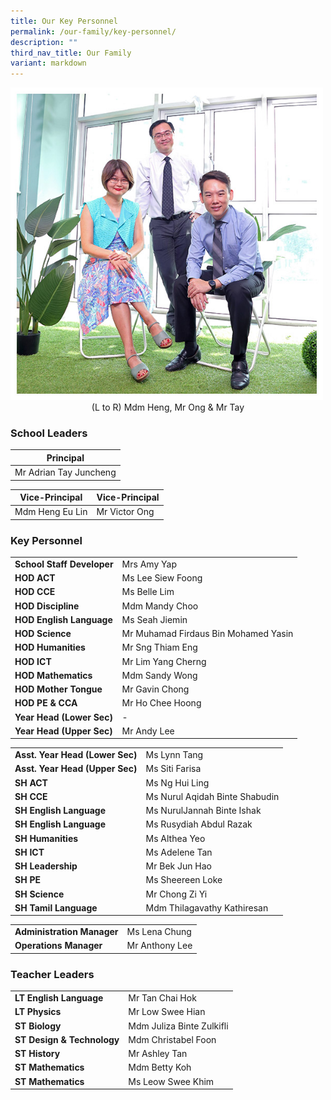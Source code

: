 ```yaml
---
title: Our Key Personnel
permalink: /our-family/key-personnel/
description: ""
third_nav_title: Our Family
variant: markdown
---
```

<img src="/images/Our%20Family/chr_school_leaders.jpg" style="width:500px">
<div align="center">(L to R) Mdm Heng, Mr Ong &amp; Mr Tay</div>

### School Leaders

| **Principal** |
| -------- | 
| Mr Adrian Tay Juncheng|

| **Vice-Principal** |**Vice-Principal** |
| -------- | -------- | 
| Mdm Heng Eu Lin |Mr Victor Ong |



### Key Personnel

| | |
| -------- | -------- |
| **School Staff Developer**    | Mrs Amy Yap    |
| **HOD ACT**    | Ms Lee Siew Foong  |
| **HOD CCE**    | Ms Belle Lim   |
| **HOD Discipline**    | Mdm Mandy Choo   |
| **HOD English Language**    | Ms Seah Jiemin   |
| **HOD Science**    | Mr Muhamad Firdaus Bin Mohamed Yasin   |
| **HOD Humanities**    | Mr Sng Thiam Eng   |
| **HOD ICT**    | Mr Lim Yang Cherng   |
| **HOD Mathematics**    | Mdm Sandy Wong   |
| **HOD Mother Tongue**    | Mr Gavin Chong   |
| **HOD PE &amp; CCA**    | Mr Ho Chee Hoong   |
| **Year Head (Lower Sec)**    | -   |
| **Year Head (Upper Sec)**    | Mr Andy Lee  |


| | |
| -------- | -------- |
| **Asst. Year Head (Lower Sec)**    | Ms Lynn Tang    |
| **Asst. Year Head (Upper Sec)**    | Ms Siti Farisa    |
| **SH ACT**    | Ms Ng Hui Ling   |
| **SH CCE**    | Ms Nurul Aqidah Binte Shabudin  |
| **SH English Language**    | Ms NurulJannah Binte Ishak   |
| **SH English Language**    | Ms Rusydiah Abdul Razak    |
| **SH Humanities**    | Ms Althea Yeo   |
| **SH ICT**    | Ms Adelene Tan   |
| **SH Leadership**    | Mr Bek Jun Hao |
| **SH PE**    | Ms Sheereen Loke   |
| **SH Science**    | Mr Chong Zi Yi   |
| **SH Tamil Language**    | Mdm Thilagavathy Kathiresan   |

| | |
| -------- | -------- |
| **Administration Manager**    | Ms Lena Chung    |
| **Operations Manager**    | Mr Anthony Lee   |

### Teacher Leaders

| | |
| -------- | -------- |
| **LT English Language**| Mr Tan Chai Hok|
| **LT Physics**| Mr Low Swee Hian|
| **ST Biology**| Mdm Juliza Binte Zulkifli| 
| **ST Design &amp; Technology**| Mdm Christabel Foon|
| **ST History**| Mr Ashley Tan|
| **ST Mathematics**| Mdm Betty Koh|
| **ST Mathematics**| Ms Leow Swee Khim|